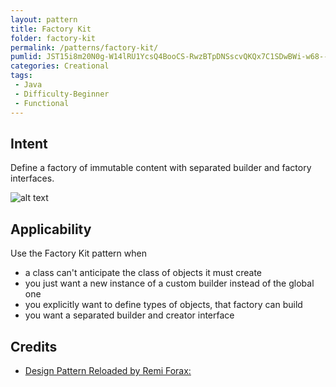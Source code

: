 ```yaml
---
layout: pattern
title: Factory Kit
folder: factory-kit
permalink: /patterns/factory-kit/
pumlid: JST15i8m20N0g-W14lRU1YcsQ4BooCS-RwzBTpDNSscvQKQx7C1SDwBWi-w68--vD6Gur55bTBAM9uE3dlpcikcotSjaGCCNTLu_q8C58pxbPI25_Bzcz3gpjoy0
categories: Creational
tags:
 - Java
 - Difficulty-Beginner
 - Functional
---
```


## Intent
Define a factory of immutable content with separated builder and factory interfaces.

![alt text](./etc/factory-kit.png "Factory Kit")

## Applicability
Use the Factory Kit pattern when

* a class can't anticipate the class of objects it must create
* you just want a new instance of a custom builder instead of the global one
* you explicitly want to define types of objects, that factory can build
* you want a separated builder and creator interface

## Credits

* [Design Pattern Reloaded by Remi Forax: ](https://www.youtube.com/watch?v=-k2X7guaArU)
